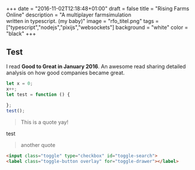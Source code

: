 +++
date = "2016-11-02T12:18:48+01:00"
draft = false
title = "Rising Farms Online"
description = "A multiplayer farmsimulation <br/> written in typescript. (my baby)"
image = "rfo_titel.png"
tags = ["typescript","nodejs","pixijs","websockets"]
background = "white"
color = "black"
+++

## Test
I read **Good to Great in January 2016**. An awesome read sharing detailed analysis on how good companies became great.

```typescript
let x = 0;
x++;
let test = function () {
    
};
test();
```

> This is a quote
> yay!

test

> another quote

```html
<input class="toggle" type="checkbox" id="toggle-search">
<label class="toggle-button overlay" for="toggle-drawer"></label>
```